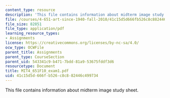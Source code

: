 ```yaml
---
content_type: resource
description: 'This file contains information about midterm image study sheet. '
file: /courses/4-651-art-since-1940-fall-2010/41c15d5d666fb526c8c882446c499734_MIT4_651F10_exam1.pdf
file_size: 82851
file_type: application/pdf
learning_resource_types:
- Assignments
license: https://creativecommons.org/licenses/by-nc-sa/4.0/
ocw_type: OCWFile
parent_title: Assignments
parent_type: CourseSection
parent_uid: 543341c9-b471-7bdd-81a9-53675fddf3d6
resourcetype: Document
title: MIT4_651F10_exam1.pdf
uid: 41c15d5d-666f-b526-c8c8-82446c499734
---
```

This file contains information about midterm image study sheet. 